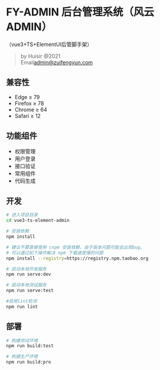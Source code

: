 #  FY-ADMIN 后台管理系统（风云ADMIN）
（vue3+TS+ElementUI后管脚手架）
> by Huisir @2021   
> Email<admin@zuifengyun.com>

## 兼容性
- Edge ≥ 79
- Firefox ≥ 78
- Chrome ≥ 64
- Safari ≥ 12

## 功能组件

* 权限管理
* 用户登录
* 接口验证
* 常用组件
* 代码生成

## 开发

```bash
# 进入项目目录
cd vue3-ts-element-admin

# 安装依赖
npm install

# 建议不要直接使用 cnpm 安装依赖，由于版本问题可能会出现bug。
# 可以通过如下操作解决 npm 下载速度慢的问题
npm install --registry=https://registry.npm.taobao.org

# 启动本地开发服务
npm run serve:dev

# 启动本地测试服务
npm run serve:test

#启用lint检测
npm run lint
```

## 部署

```bash
# 构建测试环境
npm run build:test

# 构建生产环境
npm run build:pro
```
